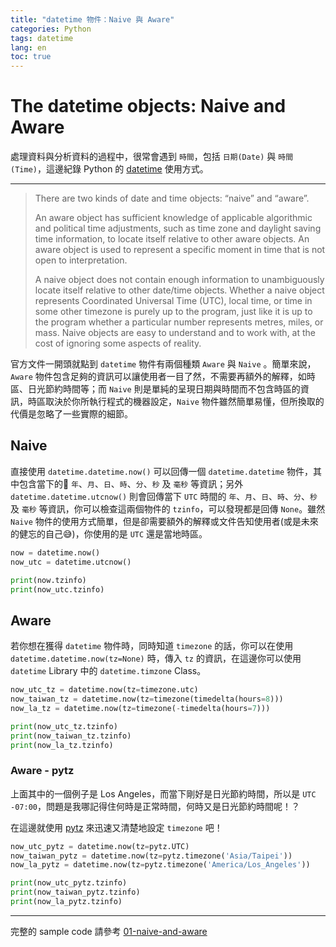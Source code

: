 ```yaml
---
title: "datetime 物件：Naive 與 Aware"
categories: Python
tags: datetime
lang: en
toc: true
---
```


The datetime objects: Naive and Aware
===

處理資料與分析資料的過程中，很常會遇到 `時間`，包括 `日期(Date)` 與 `時間(Time)`，這邊紀錄 Python 的 [datetime](https://docs.python.org/3.6/library/datetime.html) 使用方式。

---
> There are two kinds of date and time objects: “naive” and “aware”.
>
> An aware object has sufficient knowledge of applicable algorithmic and political time adjustments, such as time zone and daylight saving time information, to locate itself relative to other aware objects. An aware object is used to represent a specific moment in time that is not open to interpretation.
>
> A naive object does not contain enough information to unambiguously locate itself relative to other date/time objects. Whether a naive object represents Coordinated Universal Time (UTC), local time, or time in some other timezone is purely up to the program, just like it is up to the program whether a particular number represents metres, miles, or mass. Naive objects are easy to understand and to work with, at the cost of ignoring some aspects of reality.

官方文件一開頭就點到 `datetime` 物件有兩個種類 `Aware` 與 `Naive` 。簡單來說，`Aware` 物件包含足夠的資訊可以讓使用者一目了然，不需要再額外的解釋，如時區、日光節約時間等；而 `Naive` 則是單純的呈現日期與時間而不包含時區的資訊，時區取決於你所執行程式的機器設定，`Naive` 物件雖然簡單易懂，但所換取的代價是忽略了一些實際的細節。

## Naive
直接使用 `datetime.datetime.now()` 可以回傳一個 `datetime.datetime` 物件，其中包含當下的 `年`、`月`、`日`、`時`、`分`、`秒` 及 `毫秒` 等資訊；另外 `datetime.datetime.utcnow()` 則會回傳當下 `UTC` 時間的 `年`、`月`、`日`、`時`、`分`、`秒` 及 `毫秒` 等資訊，你可以檢查這兩個物件的 `tzinfo`，可以發現都是回傳 `None`。雖然 `Naive` 物件的使用方式簡單，但是卻需要額外的解釋或文件告知使用者(或是未來的健忘的自己:sweat_smile:)，你使用的是 `UTC` 還是當地時區。

```python
now = datetime.now()
now_utc = datetime.utcnow()

print(now.tzinfo)
print(now_utc.tzinfo)
```

## Aware
若你想在獲得 `datetime` 物件時，同時知道 `timezone` 的話，你可以在使用 `datetime.datetime.now(tz=None)` 時，傳入 `tz` 的資訊，在這邊你可以使用 `datetime` Library 中的 `datetime.timzone` Class。

```python
now_utc_tz = datetime.now(tz=timezone.utc)
now_taiwan_tz = datetime.now(tz=timezone(timedelta(hours=8)))
now_la_tz = datetime.now(tz=timezone(-timedelta(hours=7)))

print(now_utc_tz.tzinfo)
print(now_taiwan_tz.tzinfo)
print(now_la_tz.tzinfo)
```

### Aware - pytz
上面其中的一個例子是 Los Angeles，而當下剛好是日光節約時間，所以是 `UTC -07:00`，問題是我哪記得住何時是正常時間，何時又是日光節約時間呢！？

在這邊就使用 [pytz](https://pythonhosted.org/pytz/) 來迅速又清楚地設定 `timezone` 吧！

```python
now_utc_pytz = datetime.now(tz=pytz.UTC)
now_taiwan_pytz = datetime.now(tz=pytz.timezone('Asia/Taipei'))
now_la_pytz = datetime.now(tz=pytz.timezone('America/Los_Angeles'))

print(now_utc_pytz.tzinfo)
print(now_taiwan_pytz.tzinfo)
print(now_la_pytz.tzinfo)
```

---
完整的 sample code 請參考 [01-naive-and-aware](https://github.com/orcahmlee/lab-technical-code/blob/master/Python/datetime/01-naive-and-aware.ipynb)